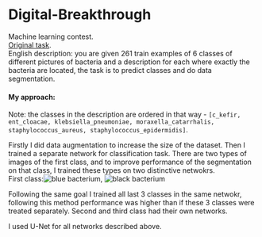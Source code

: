 # Digital-Breakthrough
Machine learning contest.  
[Original task](https://cups.mail.ru/tasks/1030).  
English description: you are given 261 train examples of 6 classes of different pictures of bacteria and a description for each where exactly the bacteria are located, the task is to predict classes and do data segmentation.

#### My approach:
Note: the classes in the description are ordered in that way - `[c_kefir, ent_cloacae, klebsiella_pneumoniae, moraxella_catarrhalis, staphylococcus_aureus, staphylococcus_epidermidis]`.  

Firstly I did data augmentation to increase the size of the dataset. Then I trained a separate network for classification task. There are two types of images of the first class, and to improve performance of the segmentation on that class, I trained these types on two distinctive netwokrs.  
First class:![blue bacterium](https://github.com/AndreyBocharnikov/Digital-Breakthrough/tree/master/images/first_class_blue.png), ![black bacterium](https://github.com/AndreyBocharnikov/Digital-Breakthrough/tree/master/images/first_class_black.png)

Following the same goal I trained all last 3 classes in the same netwokr, following this method performance was higher than if these 3 classes were treated separately. Second and third class had their own networks.  

I used U-Net for all networks described above.
